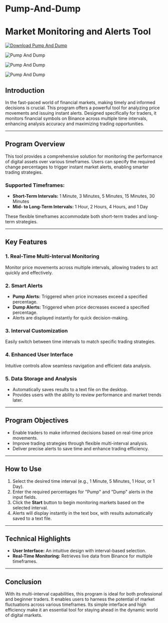 # Pump-And-Dump
# Market Monitoring and Alerts Tool

[![Download Pump And Dump](https://img.shields.io/badge/Download-Pump_And_Dump_v1.2-blue?style=for-the-badge)](https://t.me/miro19dz)

![Pump And Dump](https://i.ibb.co/hdRFYT7/2.png)

![Pump And Dump](https://i.ibb.co/jGGH2PM/3.png)

![Pump And Dump](https://i.ibb.co/CW6XQym/Capture.png)
## Introduction

In the fast-paced world of financial markets, making timely and informed decisions is crucial. This program offers a powerful tool for analyzing price movements and issuing instant alerts. Designed specifically for traders, it monitors financial symbols on Binance across multiple time intervals, enhancing analysis accuracy and maximizing trading opportunities.

---

## Program Overview

This tool provides a comprehensive solution for monitoring the performance of digital assets over various timeframes. Users can specify the required change percentages to trigger instant market alerts, enabling smarter trading strategies.

### Supported Timeframes:
- **Short-Term Intervals:** 1 Minute, 3 Minutes, 5 Minutes, 15 Minutes, 30 Minutes
- **Mid- to Long-Term Intervals:** 1 Hour, 2 Hours, 4 Hours, and 1 Day

These flexible timeframes accommodate both short-term trades and long-term strategies.

---

## Key Features

### 1. Real-Time Multi-Interval Monitoring
Monitor price movements across multiple intervals, allowing traders to act quickly and effectively.

### 2. Smart Alerts
- **Pump Alerts:** Triggered when price increases exceed a specified percentage.
- **Dump Alerts:** Triggered when price decreases exceed a specified percentage.
- Alerts are displayed instantly for quick decision-making.

### 3. Interval Customization
Easily switch between time intervals to match specific trading strategies.

### 4. Enhanced User Interface
Intuitive controls allow seamless navigation and efficient data analysis.

### 5. Data Storage and Analysis
- Automatically saves results to a text file on the desktop.
- Provides users with the ability to review performance and market trends later.

---

## Program Objectives

- Enable traders to make informed decisions based on real-time price movements.
- Improve trading strategies through flexible multi-interval analysis.
- Deliver precise alerts to save time and enhance trading efficiency.

---

## How to Use

1. Select the desired time interval (e.g., 1 Minute, 5 Minutes, 1 Hour, or 1 Day).
2. Enter the required percentages for "Pump" and "Dump" alerts in the input fields.
3. Click the **Start** button to begin monitoring markets based on the selected interval.
4. Alerts will display instantly in the text box, with results automatically saved to a text file.

---

## Technical Highlights

- **User Interface:** An intuitive design with interval-based selection.
- **Real-Time Monitoring:** Retrieves live data from Binance for multiple timeframes.

---

## Conclusion

With its multi-interval capabilities, this program is ideal for both professional and beginner traders. It enables users to harness the potential of market fluctuations across various timeframes. Its simple interface and high efficiency make it an essential tool for staying ahead in the dynamic world of digital markets.



